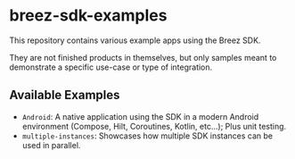 # breez-sdk-examples

This repository contains various example apps using the Breez SDK.

They are not finished products in themselves, but only samples meant to demonstrate a specific use-case or type of integration.


## Available Examples

* `Android`: A native application using the SDK in a modern Android environment (Compose, Hilt, Coroutines, Kotlin, etc...); Plus unit testing.
* `multiple-instances`: Showcases how multiple SDK instances can be used in parallel.